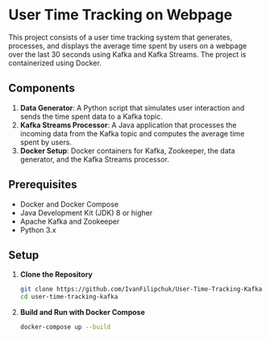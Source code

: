 # User Time Tracking on Webpage

This project consists of a user time tracking system that generates, processes, and displays the average time spent by users on a webpage over the last 30 seconds using Kafka and Kafka Streams. The project is containerized using Docker.

## Components

1. **Data Generator**: A Python script that simulates user interaction and sends the time spent data to a Kafka topic.
2. **Kafka Streams Processor**: A Java application that processes the incoming data from the Kafka topic and computes the average time spent by users.
3. **Docker Setup**: Docker containers for Kafka, Zookeeper, the data generator, and the Kafka Streams processor.

## Prerequisites

- Docker and Docker Compose
- Java Development Kit (JDK) 8 or higher
- Apache Kafka and Zookeeper
- Python 3.x

## Setup

1. **Clone the Repository**

    ```sh
    git clone https://github.com/IvanFilipchuk/User-Time-Tracking-Kafka.git
    cd user-time-tracking-kafka
    ```

2. **Build and Run with Docker Compose**

    ```sh
    docker-compose up --build
    ```
